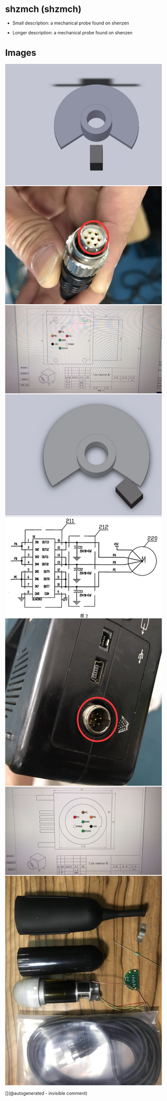 # shzmch (shzmch)

* Small description: a mechanical probe found on shenzen

* Longer description: a mechanical probe found on shenzen

# Images

![](/include/cn_mechprob/IMG-20180328-WA0005.jpg)
![](/include/cn_mechprob/IMG-20180328-WA0001.jpg)
![](/include/cn_mechprob/IMG-20180328-WA0003.jpg)
![](/include/cn_mechprob/IMG-20180328-WA0004.jpg)
![](/include/cn_mechprob/IMG-20180328-WA0006.jpg)
![](/include/cn_mechprob/IMG-20180328-WA0000.jpg)
![](/include/cn_mechprob/IMG-20180328-WA0002.jpg)
![](/include/cn_mechprob/mech_probe.jpg)




[](@autogenerated - invisible comment)